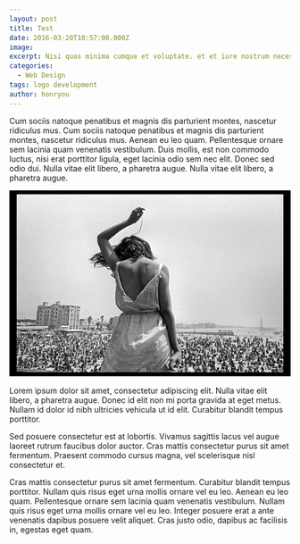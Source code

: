 ```yaml
---
layout: post
title: Test
date: 2016-03-20T10:57:00.000Z
image:
excerpt: Nisi quas minima cumque et voluptate. et et iure nostrum necessitatibus et ipsam sed doloribus ab odio. voluptates velit et quaerat qui
categories:
  - Web Design
tags: logo development
author: honryou
---
```



Cum sociis natoque penatibus et magnis dis parturient montes, nascetur ridiculus mus. Cum sociis natoque penatibus et magnis dis parturient montes, nascetur ridiculus mus. Aenean eu leo quam. Pellentesque ornare sem lacinia quam venenatis vestibulum. Duis mollis, est non commodo luctus, nisi erat porttitor ligula, eget lacinia odio sem nec elit. Donec sed odio dui. Nulla vitae elit libero, a pharetra augue. Nulla vitae elit libero, a pharetra augue.

![](/uploads/dennis_stock_01.jpg)

Lorem ipsum dolor sit amet, consectetur adipiscing elit. Nulla vitae elit libero, a pharetra augue. Donec id elit non mi porta gravida at eget metus. Nullam id dolor id nibh ultricies vehicula ut id elit. Curabitur blandit tempus porttitor.

Sed posuere consectetur est at lobortis. Vivamus sagittis lacus vel augue laoreet rutrum faucibus dolor auctor. Cras mattis consectetur purus sit amet fermentum. Praesent commodo cursus magna, vel scelerisque nisl consectetur et.

Cras mattis consectetur purus sit amet fermentum. Curabitur blandit tempus porttitor. Nullam quis risus eget urna mollis ornare vel eu leo. Aenean eu leo quam. Pellentesque ornare sem lacinia quam venenatis vestibulum. Nullam quis risus eget urna mollis ornare vel eu leo. Integer posuere erat a ante venenatis dapibus posuere velit aliquet. Cras justo odio, dapibus ac facilisis in, egestas eget quam.
